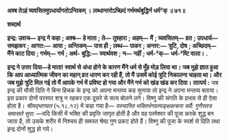 **अश्ब तेऽहं व्यवसितमुपधार्यागतोऽन्तिकम् ।** **लब्धान्तरोऽच्छिदं गर्भमर्थबुद्धिर्न धर्म²क् ॥ ७१॥** 

**शब्दार्थ** 

**इन्द्र: उवाच—** **इन्द्र ने कहा** **; अश्ब—** **हे माता** **; ते—** **तुश्हारा** **; अहम्—** **मैं** **; व्यवसितम्—** **व्रत** **; उपधार्य—** **समझकर** **; आगत:—** **आया** **; अन्तिकम्—** **पास ही** **; लब्ध—** **पाकर** **; अन्तर:—** **त्रुटि, दोष** **; अच्छिदम्—** **मैंने काट दिया** **; गर्भम्—** **गर्भ** **; अर्थ-** **बुद्धि:—** **स्वार्थवश** **; न—** **नहीं** **; धर्म-²क्—** **धर्म-²ष्टि वाला।** **.** 

**इन्द्र ने उत्तर दिया—हे माता! स्वार्थ से अंधा होने के कारण मैंने धर्म से मुँह मोड़ लिया** **था। जब मुझे ज्ञात हुआ कि आप आध्यात्मिक जीवन का महान् व्रत धारण कर रही हैं, तो मैं** **उसमें कोई त्रुटि निकालना चाहता था। और जब मुझे त्रुटि मिल गई तो मैं आपके गर्भ में** **प्रविष्ट हो गया और मैंने गर्भ को खंड खंड कर दिया।** **तात्पर्य :** जब इन्द्र की मौसी दिति ने बिना हिचक के इन्द्र को अपना मन्तव्य कह सुनाया तो इन्द्र ने अपना मन्तव्य बताया। इस प्रकार दोनों परस्पर शत्रु न रहकर एक दूसरे से सत्य बोलने लगे। विष्णु की संगति के प्रभाव से ही ऐसा होता है। *श्रीमद्भागवत* (५.१८.१२) में कहा गया है— *यस्यास्ति भक्तिर्भगवत्यङ्क्षकचना सर्वै: गुणैस्तत्र समासते सुरा:* —यदि किसी में भक्ति की प्रवृत्ति जागृत होती है और वह परमेश्वर की पूजा करके शुद्ध बन जाता है, तो उसके शरीर में निश्चय ही समस्त श्रेष्ठ गुण प्रकट होते हैं। विष्णु की पूजा के स्पर्श से दिति तथा इन्द्र दोनों शुद्ध हो गये।  